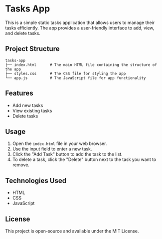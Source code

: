# Tasks App

This is a simple static tasks application that allows users to manage their tasks efficiently. The app provides a user-friendly interface to add, view, and delete tasks.

## Project Structure

```
tasks-app
├── index.html      # The main HTML file containing the structure of the app
├── styles.css      # The CSS file for styling the app
└── app.js          # The JavaScript file for app functionality
```

## Features

- Add new tasks
- View existing tasks
- Delete tasks

## Usage

1. Open the `index.html` file in your web browser.
2. Use the input field to enter a new task.
3. Click the "Add Task" button to add the task to the list.
4. To delete a task, click the "Delete" button next to the task you want to remove.

## Technologies Used

- HTML
- CSS
- JavaScript

## License

This project is open-source and available under the MIT License.
